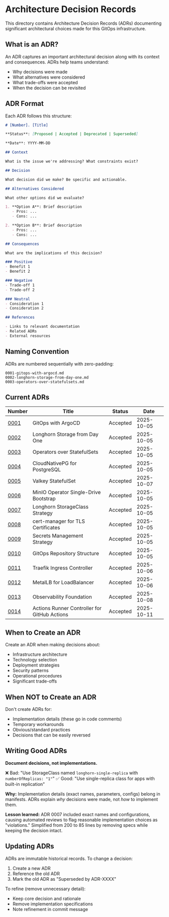# Architecture Decision Records

This directory contains Architecture Decision Records (ADRs) documenting significant architectural choices made for this GitOps infrastructure.

## What is an ADR?

An ADR captures an important architectural decision along with its context and consequences. ADRs help teams understand:
- Why decisions were made
- What alternatives were considered
- What trade-offs were accepted
- When the decision can be revisited

## ADR Format

Each ADR follows this structure:

```markdown
# [Number]. [Title]

**Status**: [Proposed | Accepted | Deprecated | Superseded]

**Date**: YYYY-MM-DD

## Context

What is the issue we're addressing? What constraints exist?

## Decision

What decision did we make? Be specific and actionable.

## Alternatives Considered

What other options did we evaluate?

1. **Option A**: Brief description
   - Pros: ...
   - Cons: ...

2. **Option B**: Brief description
   - Pros: ...
   - Cons: ...

## Consequences

What are the implications of this decision?

### Positive
- Benefit 1
- Benefit 2

### Negative
- Trade-off 1
- Trade-off 2

### Neutral
- Consideration 1
- Consideration 2

## References

- Links to relevant documentation
- Related ADRs
- External resources
```

## Naming Convention

ADRs are numbered sequentially with zero-padding:

```
0001-gitops-with-argocd.md
0002-longhorn-storage-from-day-one.md
0003-operators-over-statefulsets.md
```

## Current ADRs

| Number | Title | Status | Date |
|--------|-------|--------|------|
| [0001](0001-gitops-with-argocd.md) | GitOps with ArgoCD | Accepted | 2025-10-05 |
| [0002](0002-longhorn-storage-from-day-one.md) | Longhorn Storage from Day One | Accepted | 2025-10-05 |
| [0003](0003-operators-over-statefulsets.md) | Operators over StatefulSets | Accepted | 2025-10-05 |
| [0004](0004-cloudnativepg-for-postgresql.md) | CloudNativePG for PostgreSQL | Accepted | 2025-10-05 |
| [0005](0005-statefulset-for-valkey.md) | Valkey StatefulSet | Accepted | 2025-10-07 |
| [0006](0006-minio-operator-single-drive-bootstrap.md) | MinIO Operator Single-Drive Bootstrap | Accepted | 2025-10-05 |
| [0007](0007-longhorn-storageclass-strategy.md) | Longhorn StorageClass Strategy | Accepted | 2025-10-05 |
| [0008](0008-cert-manager-for-tls.md) | cert-manager for TLS Certificates | Accepted | 2025-10-05 |
| [0009](0009-secrets-management-strategy.md) | Secrets Management Strategy | Accepted | 2025-10-05 |
| [0010](0010-gitops-repository-structure.md) | GitOps Repository Structure | Accepted | 2025-10-05 |
| [0011](0011-traefik-ingress-controller.md) | Traefik Ingress Controller | Accepted | 2025-10-06 |
| [0012](0012-metallb-load-balancer.md) | MetalLB for LoadBalancer | Accepted | 2025-10-06 |
| [0013](0013-observability-foundation.md) | Observability Foundation | Accepted | 2025-10-08 |
| [0014](0014-actions-runner-controller-for-github-actions.md) | Actions Runner Controller for GitHub Actions | Accepted | 2025-10-11 |

## When to Create an ADR

Create an ADR when making decisions about:
- Infrastructure architecture
- Technology selection
- Deployment strategies
- Security patterns
- Operational procedures
- Significant trade-offs

## When NOT to Create an ADR

Don't create ADRs for:
- Implementation details (these go in code comments)
- Temporary workarounds
- Obvious/standard practices
- Decisions that can be easily reversed

## Writing Good ADRs

**Document decisions, not implementations.**

❌ Bad: "Use StorageClass named `longhorn-single-replica` with `numberOfReplicas: "1"`"
✅ Good: "Use single-replica class for apps with built-in replication"

**Why:** Implementation details (exact names, parameters, configs) belong in manifests. ADRs explain *why* decisions were made, not *how* to implement them.

**Lesson learned:** ADR 0007 included exact names and configurations, causing automated reviews to flag reasonable implementation choices as "violations." Simplified from 200 to 85 lines by removing specs while keeping the decision intact.

## Updating ADRs

ADRs are immutable historical records. To change a decision:
1. Create a new ADR
2. Reference the old ADR
3. Mark the old ADR as "Superseded by ADR-XXXX"

To refine (remove unnecessary detail):
- Keep core decision and rationale
- Remove implementation specifications
- Note refinement in commit message
